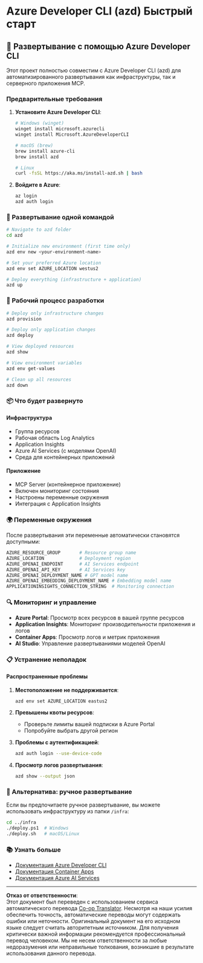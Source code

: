 <!--
CO_OP_TRANSLATOR_METADATA:
{
  "original_hash": "3ef1c97c5c40577da3be422d29276383",
  "translation_date": "2025-09-30T12:19:36+00:00",
  "source_file": "azd/README.md",
  "language_code": "ru"
}
-->
# Azure Developer CLI (azd) Быстрый старт

## 🚀 Развертывание с помощью Azure Developer CLI

Этот проект полностью совместим с Azure Developer CLI (azd) для автоматизированного развертывания как инфраструктуры, так и серверного приложения MCP.

### Предварительные требования

1. **Установите Azure Developer CLI**:
   ```bash
   # Windows (winget)
   winget install microsoft.azurecli
   winget install Microsoft.AzureDeveloperCLI
   
   # macOS (brew)
   brew install azure-cli
   brew install azd
   
   # Linux
   curl -fsSL https://aka.ms/install-azd.sh | bash
   ```

2. **Войдите в Azure**:
   ```bash
   az login
   azd auth login
   ```

### 🎯 Развертывание одной командой

```bash
# Navigate to azd folder
cd azd

# Initialize new environment (first time only)
azd env new <your-environment-name>

# Set your preferred Azure location
azd env set AZURE_LOCATION westus2

# Deploy everything (infrastructure + application)
azd up
```

### 🔧 Рабочий процесс разработки

```bash
# Deploy only infrastructure changes
azd provision

# Deploy only application changes  
azd deploy

# View deployed resources
azd show

# View environment variables
azd env get-values

# Clean up all resources
azd down
```

### 📦 Что будет развернуто

#### **Инфраструктура**
- Группа ресурсов
- Рабочая область Log Analytics  
- Application Insights
- Azure AI Services (с моделями OpenAI)
- Среда для контейнерных приложений

#### **Приложение**
- MCP Server (контейнерное приложение)
- Включен мониторинг состояния
- Настроены переменные окружения
- Интеграция с Application Insights

### 🌍 Переменные окружения

После развертывания эти переменные автоматически становятся доступными:

```bash
AZURE_RESOURCE_GROUP       # Resource group name
AZURE_LOCATION             # Deployment region
AZURE_OPENAI_ENDPOINT      # AI Services endpoint
AZURE_OPENAI_API_KEY       # AI Services key
AZURE_OPENAI_DEPLOYMENT_NAME # GPT model name
AZURE_OPENAI_EMBEDDING_DEPLOYMENT_NAME # Embedding model name
APPLICATIONINSIGHTS_CONNECTION_STRING  # Monitoring connection
```

### 🔍 Мониторинг и управление

- **Azure Portal**: Просмотр всех ресурсов в вашей группе ресурсов
- **Application Insights**: Мониторинг производительности приложения и логов
- **Container Apps**: Просмотр логов и метрик приложения
- **AI Studio**: Управление развертываниями моделей OpenAI

### 📋 Устранение неполадок

#### **Распространенные проблемы**

1. **Местоположение не поддерживается**:
   ```bash
   azd env set AZURE_LOCATION eastus2
   ```

2. **Превышены квоты ресурсов**:
   - Проверьте лимиты вашей подписки в Azure Portal
   - Попробуйте выбрать другой регион

3. **Проблемы с аутентификацией**:
   ```bash
   azd auth login --use-device-code
   ```

4. **Просмотр логов развертывания**:
   ```bash
   azd show --output json
   ```

### 🔄 Альтернатива: ручное развертывание

Если вы предпочитаете ручное развертывание, вы можете использовать инфраструктуру из папки `/infra`:

```bash
cd ../infra
./deploy.ps1  # Windows
./deploy.sh   # macOS/Linux
```

### 📚 Узнать больше

- [Документация Azure Developer CLI](https://docs.microsoft.com/azure/developer/azure-developer-cli/)
- [Документация Container Apps](https://docs.microsoft.com/azure/container-apps/)
- [Документация Azure AI Services](https://docs.microsoft.com/azure/ai-services/)

---

**Отказ от ответственности**:  
Этот документ был переведен с использованием сервиса автоматического перевода [Co-op Translator](https://github.com/Azure/co-op-translator). Несмотря на наши усилия обеспечить точность, автоматические переводы могут содержать ошибки или неточности. Оригинальный документ на его исходном языке следует считать авторитетным источником. Для получения критически важной информации рекомендуется профессиональный перевод человеком. Мы не несем ответственности за любые недоразумения или неправильные толкования, возникшие в результате использования данного перевода.